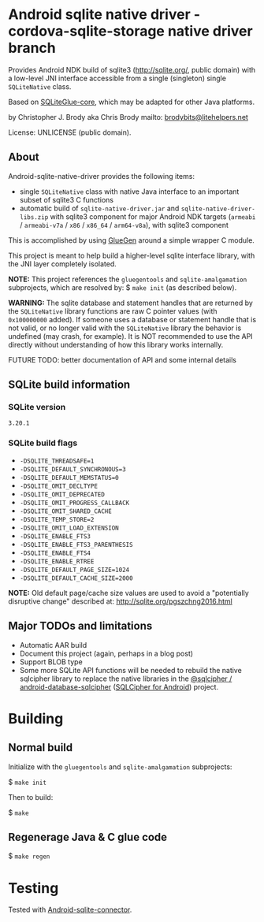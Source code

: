 # Android sqlite native driver - cordova-sqlite-storage native driver branch

Provides Android NDK build of sqlite3 (<http://sqlite.org/>, public domain) with a low-level JNI interface accessible from a single (singleton) single `SQLiteNative` class.

Based on [SQLiteGlue-core](https://github.com/sqlg/SQLiteGlue-core), which may be adapted for other Java platforms.

by Christopher J. Brody aka Chris Brody mailto: <brodybits@litehelpers.net>

License: UNLICENSE (public domain).

## About

Android-sqlite-native-driver provides the following items:
- single `SQLiteNative` class with native Java interface to an important subset of sqlite3 C functions
- automatic build of `sqlite-native-driver.jar` and `sqlite-native-driver-libs.zip` with sqlite3 component for major Android NDK targets (`armeabi` / `armeabi-v7a` / `x86` / `x86_64` / `arm64-v8a`), with sqlite3 component

This is accomplished by using [GlueGen](http://jogamp.org/gluegen/www/) around a simple wrapper C module.

This project is meant to help build a higher-level sqlite interface library, with the JNI layer completely isolated.

**NOTE:** This project references the `gluegentools` and `sqlite-amalgamation` subprojects, which are resolved by: $ `make init` (as described below).

**WARNING:** The sqlite database and statement handles that are returned by the `SQLiteNative` library functions are raw C pointer values (with `0x100000000` added). If someone uses a database or statement handle that is not valid, or no longer valid with the `SQLiteNative` library the behavior is undefined (may crash, for example). It is NOT recommended to use the API directly without understanding of how this library works internally.

FUTURE TODO: better documentation of API and some internal details

## SQLite build information

### SQLite version

    3.20.1

### SQLite build flags

- `-DSQLITE_THREADSAFE=1`
- `-DSQLITE_DEFAULT_SYNCHRONOUS=3`
- `-DSQLITE_DEFAULT_MEMSTATUS=0`
- `-DSQLITE_OMIT_DECLTYPE`
- `-DSQLITE_OMIT_DEPRECATED`
- `-DSQLITE_OMIT_PROGRESS_CALLBACK`
- `-DSQLITE_OMIT_SHARED_CACHE`
- `-DSQLITE_TEMP_STORE=2`
- `-DSQLITE_OMIT_LOAD_EXTENSION`
- `-DSQLITE_ENABLE_FTS3`
- `-DSQLITE_ENABLE_FTS3_PARENTHESIS`
- `-DSQLITE_ENABLE_FTS4`
- `-DSQLITE_ENABLE_RTREE`
- `-DSQLITE_DEFAULT_PAGE_SIZE=1024`
- `-DSQLITE_DEFAULT_CACHE_SIZE=2000`

**NOTE:** Old default page/cache size values are used to avoid a "potentially disruptive change" described at: http://sqlite.org/pgszchng2016.html

## Major TODOs and limitations

- Automatic AAR build
- Document this project (again, perhaps in a blog post)
- Support BLOB type
- Some more SQLite API functions will be needed to rebuild the native sqlcipher library to replace the native libraries in the [@sqlcipher / android-database-sqlcipher](https://github.com/sqlcipher/android-database-sqlcipher) ([SQLCipher for Android](https://www.zetetic.net/sqlcipher/sqlcipher-for-android/)) project.

# Building

## Normal build

Initialize with the `gluegentools` and `sqlite-amalgamation` subprojects:

$ `make init`

Then to build:

$ `make`

## Regenerage Java & C glue code

$ `make regen`

# Testing

Tested with [Android-sqlite-connector](https://github.com/liteglue/Android-sqlite-connector).

